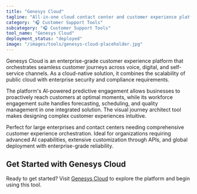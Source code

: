 ```yaml
---
title: "Genesys Cloud"
tagline: "All-in-one cloud contact center and customer experience platform"
category: "🎧 Customer Support Tools"
subcategory: "🎧 Customer Support Tools"
tool_name: "Genesys Cloud"
deployment_status: "deployed"
image: "/images/tools/genesys-cloud-placeholder.jpg"
---
```

Genesys Cloud is an enterprise-grade customer experience platform that orchestrates seamless customer journeys across voice, digital, and self-service channels. As a cloud-native solution, it combines the scalability of public cloud with enterprise security and compliance requirements.

The platform's AI-powered predictive engagement allows businesses to proactively reach customers at optimal moments, while its workforce engagement suite handles forecasting, scheduling, and quality management in one integrated solution. The visual journey architect tool makes designing complex customer experiences intuitive.

Perfect for large enterprises and contact centers needing comprehensive customer experience orchestration. Ideal for organizations requiring advanced AI capabilities, extensive customization through APIs, and global deployment with enterprise-grade reliability.
## Get Started with Genesys Cloud

Ready to get started? Visit [Genesys Cloud](https://genesyscloud.com) to explore the platform and begin using this tool.
